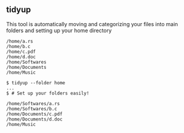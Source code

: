 ## tidyup

This tool is automatically moving and categorizing your files into main folders and setting up your home directory

```
/home/a.rs
/home/b.c
/home/c.pdf
/home/d.doc
/home/Softwares
/home/Documents
/home/Music
```

```
$ tidyup --folder home
...
$ # Set up your folders easily!
```

```
/home/Softwares/a.rs
/home/Softwares/b.c
/home/Documents/c.pdf
/home/Documents/d.doc
/home/Music
```

